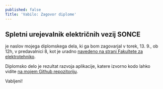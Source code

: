 ```yaml
---
published: false
Title: 'Vabilo: Zagovor diplome'
---
```

## Spletni urejevalnik električnih vezij SONCE

je naslov mojega diplomskega dela, ki ga bom zagovarjal v torek, 13. 9., ob 12h, v predavalnici 8, kot je uradno [navedeno na strani Fakultete za elektrotehniko](http://www.fe.uni-lj.si/dogodki/2016090812172383/).

Diplomsko delo je rezultat razvoja aplikacije, katere izvorno kodo lahko vidite [na mojem Github repozitoriju](https://github.com/mitjajez/SONCE/).

Vabljeni!